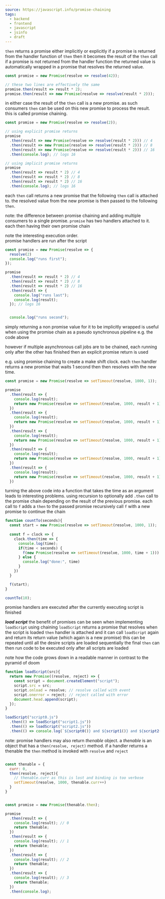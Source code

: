 ```yaml
---
source: https://javascript.info/promise-chaining
tags:
  - backend
  - frontend
  - javascript
  - jsinfo
  - draft
---
```

`then` returns a promise either implicitly or explicitly 
if a promise is returned from the handler function of `then` then it becomes the result of the `then` call
if a promise is not returned from the handler function the returned value is automatically wrapped in a promise that resolves the returned value.

```javascript
const promise = new Promise(resolve => resolve(42));

// these two lines are effectively the same
promise.then(result => result * 2);
promise.then(result => new Promise(resolve => resolve(result * 2)));
```

in either case the result of the `then` call is a new promise.
as such consumers `then` can be used on this new promise to process the result.  
this is called promise chaining.

```javascript
const promise = new Promise(resolve => resolve(2));

// using explicit promise returns
promise
  .then(result => new Promise(resolve => resolve(result * 2))) // 4
  .then(result => new Promise(resolve => resolve(result * 2))) // 8
  .then(result => new Promise(resolve => resolve(result * 2))) // 16
  .then(console.log); // logs 16

// using implicit promise returns
promise
  .then(result => result * 2) // 4
  .then(result => result * 2) // 8
  .then(result => result * 2) // 16
  .then(console.log); // logs 16
```

each `then` call returns a new promise that the following `then` call is attached to.
the resolved value from the new promise is then passed to the following `then`.

note:
  the difference between promise chaining and adding multiple consumers to a single promise.
 `promise` has two handlers attached to it. each then having their own promise chain

note the interesting execution order.  
promise handlers are run after the script

```javascript
const promise = new Promise(resolve => {
  resolve(2)
  console.log("runs first");
});

promise
  .then(result => result * 2) // 4
  .then(result => result * 2) // 8
  .then(result => result * 2) // 16
  .then(result => {
    console.log("runs last");
    console.log(result);
  }); // logs 16


  console.log("runs second");
```

simply returning a non promise value for it to be implicitly wrapped is useful when using the promise chain as a pseudo synchronous pipeline e.g. the code above

however if multiple asynchronous call jobs are to be chained, each running only after the other has finished then an explicit promise return is used

e.g. using promise chaining to create a make shift clock.
each `then` handler returns a new promise that waits 1 second then then resolves with the new time.

```javascript
const promise = new Promise(resolve => setTimeout(resolve, 1000, 1));

promise
  .then(result => {
    console.log(result);
    return new Promise(resolve => setTimeout(resolve, 1000, result + 1));
  })
  .then(result => {
    console.log(result);
    return new Promise(resolve => setTimeout(resolve, 1000, result + 1));
  })
  .then(result => {
    console.log(result);
    return new Promise(resolve => setTimeout(resolve, 1000, result + 1));
  })
  .then(result => {
    console.log(result);
    return new Promise(resolve => setTimeout(resolve, 1000, result + 1));
  })
  .then(result => {
    console.log(result);
    return new Promise(resolve => setTimeout(resolve, 1000, result + 1));
  })
```

turning the above code into a function that takes the time as an argument leads to interesting problems. 
using recursion to optionally add `.then` call to the promise chain depending on the result of the previous promise.
each call to `f` adds a `then` to the passed promise
recursively call `f` with a new promise to continue the chain

```javascript
function countTo(seconds){
  const start = new Promise(resolve => setTimeout(resolve, 1000, 1));
  
  const f = clock => {
    clock.then(time => {
      console.log(time);
      if(time < seconds) {
        f(new Promise(resolve => setTimeout(resolve, 1000, time + 1)))
      } else {
        console.log("done:", time)
      }
    })
  }

  f(start);
}

countTo(10);
```

promise handlers are executed after the currently executing script is finished


***load script***
the benefit of promises can be seen when implementing `loadScript` using chaining
`loadScript` returns a promise that resolves when the script is loaded
`then` handler is attached and it can call `loadScript` again and return its return value (which again is a new promise)
this can be repeated until all the desire scripts are loaded sequentially
the final `then` can then run code to be executed only after all scripts are loaded

note how the code grows down in a readable manner in contrast to the pyramid of doom

```javascript
function loadScript(src){
  return new Promise((resolve, reject) => {
    const script = document.createElement("script");
    script.src = src;
    script.onload = resolve; // resolve called with event
    script.onerror = reject; // reject called with error
    document.head.append(script);
  });
}

loadScript("script0.js")
  .then(() => loadScript("script1.js"))
  .then(() => loadScript("script2.js"))
  .then(() => console.log(`${script0()} and ${script1()} and ${script2()}`));
```

note:
promise handlers may also return *thenable* object.
a *thenable* is an object that has a `then(resolve, reject)` method.
if a handler returns a thenable the `then` method is invoked with `resolve` and `reject`

```javascript

const thenable = {
  curr: 0,
  then(resolve, reject){
    // thenable.curr as this is lost and binding is too verbose
    setTimeout(resolve, 1000, thenable.curr++)
  }
}


const promise = new Promise(thenable.then);

promise
  .then(result => {
    console.log(result); // 0
    return thenable;
  })
  .then(result => {
    console.log(result); // 1
    return thenable;
  })
  .then(result => {
    console.log(result); // 2
    return thenable;
  })
  .then(result => {
    console.log(result); // 3
    return thenable;
  })
  .then(console.log);
```